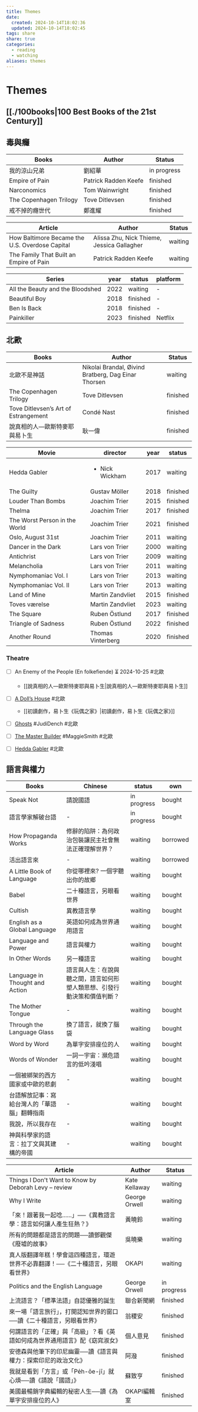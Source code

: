 ```yaml
---
title: Themes
date:
  created: 2024-10-14T18:02:36
  updated: 2024-10-14T18:02:45
tags: share
share: true
categories:
  - reading
  - watching
aliases: themes
---
```

# Themes  
  
<!-- more -->  
## [[./100books|100 Best Books of the 21st Century]]  
  
## 毒與癮  
| Books                                                              | Author               | Status      |  
| ------------------------------------------------------------------ | -------------------- | ----------- |  
| 我的涼山兄弟                                 | 劉紹華                  | in progress |  
| Empire of Pain                 | Patrick Radden Keefe | finished    |  
| Narconomics                       | Tom Wainwright       | finished    |  
| The Copenhagen Trilogy | Tove Ditlevsen       | finished    |  
| 戒不掉的癮世代                               | 鄭進耀                  | finished    |  
  
  
| Article                                                                                                             | Author                                     | Status  |  
| ------------------------------------------------------------------------------------------------------------------- | ------------------------------------------ | ------- |  
| How Baltimore Became the U.S. Overdose Capital | Alissa Zhu, Nick Thieme, Jessica Gallagher | waiting |  
| The Family That Built an Empire of Pain               | Patrick Radden Keefe                       | waiting |  
  
  
| Series                                                                                       | year | status   | platform |  
| -------------------------------------------------------------------------------------------- | ---- | -------- | -------- |  
| All the Beauty and the Bloodshed | 2022 | waiting  | \-       |  
| Beautiful Boy                                       | 2018 | finished | \-       |  
| Ben Is Back                                           | 2018 | finished | \-       |  
| Painkiller                                             | 2023 | finished | Netflix  |  
  
  
## 北歐  
| Books                                                                                           | Author                                              | Status   |  
| ----------------------------------------------------------------------------------------------- | --------------------------------------------------- | -------- |  
| 北歐不是神話                                                              | Nikolai Brandal, Øivind Bratberg, Dag Einar Thorsen | waiting  |  
| The Copenhagen Trilogy                              | Tove Ditlevsen                                      | finished |  
| Tove Ditlevsen’s Art of Estrangement | Condé Nast                                          | finished |  
| 說真相的人—歐斯特麥耶與易卜生                                           | 耿一偉                                                 | finished |  
  
  
| Movie                                                                                  | director                       | year | status   |  
| -------------------------------------------------------------------------------------- | ------------------------------ | ---- | -------- |  
| Hedda Gabler                                   | <ul><li>Nick Wickham</li></ul> | 2017 | waiting  |  
| The Guilty                                       | Gustav Möller                  | 2018 | finished |  
| Louder Than Bombs                         | Joachim Trier                  | 2015 | finished |  
| Thelma                                               | Joachim Trier                  | 2017 | finished |  
| The Worst Person in the World | Joachim Trier                  | 2021 | finished |  
| Oslo, August 31st                         | Joachim Trier                  | 2011 | waiting  |  
| Dancer in the Dark                       | Lars von Trier                 | 2000 | waiting  |  
| Antichrist                                       | Lars von Trier                 | 2009 | waiting  |  
| Melancholia                                     | Lars von Trier                 | 2011 | waiting  |  
| Nymphomaniac Vol. I                     | Lars von Trier                 | 2013 | waiting  |  
| Nymphomaniac Vol. II                   | Lars von Trier                 | 2013 | waiting  |  
| Land of Mine                                   | Martin Zandvliet               | 2015 | finished |  
| Toves værelse                                 | Martin Zandvliet               | 2023 | waiting  |  
| The Square                                       | Ruben Östlund                  | 2017 | finished |  
| Triangle of Sadness                     | Ruben Östlund                  | 2022 | finished |  
| Another Round                                 | Thomas Vinterberg              | 2020 | finished |  
  
  
### Theatre  
- [ ] An Enemy of the People (En folkefiende) ⏳ 2024-10-25 #北歐  
    - [[說真相的人—歐斯特麥耶與易卜生|說真相的人—歐斯特麥耶與易卜生]]  
- [ ] [A Doll’s House](https://youtu.be/ZJDnHQT2BDk?si=46hlOMQIFB3Y-N3Z) #北歐  
    - [[初讀劇作，易卜生《玩偶之家》|初讀劇作，易卜生《玩偶之家》]]  
- [ ] [Ghosts](https://youtu.be/wD-0oVTEuRk?si=KY3bYekb6ry8wFk7) #JudiDench #北歐  
- [ ] [The Master Builder](https://youtu.be/bFfYC4uK_ys?si=8sOFxnUHdpIdmLST) #MaggieSmith #北歐  
- [ ] [Hedda Gabler](http://www.ntathome.com/hedda-gabler) #北歐  
  
  
## 語言與權力  
  
| Books                                                                              | Chinese                              | status      | own      |  
| ---------------------------------------------------------------------------------- | ------------------------------------ | ----------- | -------- |  
| Speak Not                                           | 請說國語                                 | in progress | bought   |  
| 語言學家解破台語                                             | \-                                   | in progress | bought   |  
| How Propaganda Works                     | 修辭的陷阱：為何政治包裝讓民主社會無法正確理解世界？           | waiting     | borrowed |  
| 活出語言來                                                   | \-                                   | waiting     | borrowed |  
| A Little Book of Language           | 你從哪裡來? 一個字聽出你的故鄉                     | waiting     | bought   |  
| Babel                                                   | 二十種語言，另眼看世界                          | waiting     | bought   |  
| Cultish                                               | 異教語言學                                | waiting     | bought   |  
| English as a Global Language     | 英語如何成為世界通用語言                         | waiting     | bought   |  
| Language and Power                         | 語言與權力                                | waiting     | bought   |  
| In Other Words                                 | 另一種語言                                | waiting     | bought   |  
| Language in Thought and Action | 語言與人生：在說與聽之間，語言如何形塑人類思想、引發行動決策和價值判斷？ | waiting     | bought   |  
| The Mother Tongue                           | \-                                   | waiting     | bought   |  
| Through the Language Glass         | 換了語言，就換了腦袋                           | waiting     | bought   |  
| Word by Word                                     | 為單字安排座位的人                            | waiting     | bought   |  
| Words of Wonder                               | 一詞一宇宙：瀕危語言的低吟淺唱                      | waiting     | bought   |  
| 一個被綁架的西方國家或中歐的悲劇                             | \-                                   | waiting     | bought   |  
| 台語解放記事：寫給台灣人的「華語腦」翻轉指南                 | \-                                   | waiting     | bought   |  
| 我說，所以我存在                                             | \-                                   | waiting     | bought   |  
| 神與科學家的語言：拉丁文與其建構的帝國                       | \-                                   | waiting     | bought   |  
  
  
| Article                                                                                                                         | Author        | Status      |  
| ------------------------------------------------------------------------------------------------------------------------------- | ------------- | ----------- |  
| Things I Don't Want to Know by Deborah Levy – review | Kate Kellaway | waiting     |  
| Why I Write                                                                                   | George Orwell | waiting     |  
| 「來！跟著我一起唸......」──《異教語言學：語言如何讓人產生狂熱？》                               | 黃曉鈴           | waiting     |  
| 所有的問題都是語言的問題──讀鄧觀傑《廢墟的故事》                                                       | 吳曉樂           | waiting     |  
| 真人版翻譯年糕！學會這四種語言，環遊世界不必靠翻譯！──《二十種語言，另眼看世界》                       | OKAPI         | waiting     |  
| Politics and the English Language                                       | George Orwell | in progress |  
| 上流語言？「標準法語」自認優雅的誕生                                                                     | 聯合新聞網         | finished    |  
| 來一場「語言旅行」，打開認知世界的窗口──讀《二十種語言，另眼看世界》                                   | 翁稷安           | finished    |  
| 何謂語言的「正確」與「高級」？看《英語如何成為世界通用語言》配《窈窕淑女》                               | 個人意見          | finished    |  
| 安德森與他筆下的印尼幽靈──讀《語言與權力：探索印尼的政治文化》                                         | 阿潑            | finished    |  
| 我就是看到「方言」或「Pe̍h-ōe-jī」就心煩──讀《請說「國語」》                                 | 蘇致亨           | finished    |  
| 美國最暢銷字典編輯的秘密人生──讀《為單字安排座位的人》                                                 | OKAPI編輯室      | finished    |  
  
